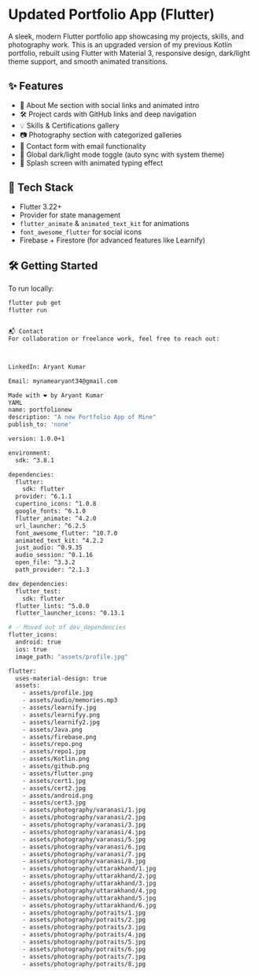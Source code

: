 # Updated Portfolio App (Flutter)

A sleek, modern Flutter portfolio app showcasing my projects, skills, and photography work. This is an upgraded version of my previous Kotlin portfolio, rebuilt using Flutter with Material 3, responsive design, dark/light theme support, and smooth animated transitions.

## ✨ Features

- 📱 About Me section with social links and animated intro
- 🛠️ Project cards with GitHub links and deep navigation
- 💡 Skills & Certifications gallery
- 📷 Photography section with categorized galleries
- 📨 Contact form with email functionality
- 🎨 Global dark/light mode toggle (auto sync with system theme)
- 🚀 Splash screen with animated typing effect

## 🔧 Tech Stack

- Flutter 3.22+
- Provider for state management
- `flutter_animate` & `animated_text_kit` for animations
- `font_awesome_flutter` for social icons
- Firebase + Firestore (for advanced features like Learnify)

## 🛠 Getting Started

To run locally:

```bash
flutter pub get
flutter run


📬 Contact
For collaboration or freelance work, feel free to reach out:



LinkedIn: Aryant Kumar

Email: mynamearyant34@gmail.com

Made with ❤️ by Aryant Kumar
YAML
name: portfolionew
description: "A new Portfolio App of Mine"
publish_to: 'none'

version: 1.0.0+1

environment:
  sdk: ^3.8.1

dependencies:
  flutter:
    sdk: flutter
  provider: ^6.1.1
  cupertino_icons: ^1.0.8
  google_fonts: ^6.1.0
  flutter_animate: ^4.2.0
  url_launcher: ^6.2.5
  font_awesome_flutter: ^10.7.0
  animated_text_kit: ^4.2.2
  just_audio: ^0.9.35
  audio_session: ^0.1.16
  open_file: ^3.3.2
  path_provider: ^2.1.3

dev_dependencies:
  flutter_test:
    sdk: flutter
  flutter_lints: ^5.0.0
  flutter_launcher_icons: ^0.13.1

# ✅ Moved out of dev_dependencies
flutter_icons:
  android: true
  ios: true
  image_path: "assets/profile.jpg"

flutter:
  uses-material-design: true
  assets:
    - assets/profile.jpg
    - assets/audio/memories.mp3
    - assets/learnify.jpg
    - assets/learnifyy.png
    - assets/learnify2.jpg
    - assets/Java.png
    - assets/firebase.png
    - assets/repo.png
    - assets/repo1.jpg
    - assets/Kotlin.png
    - assets/github.png
    - assets/flutter.png
    - assets/cert1.jpg
    - assets/cert2.jpg
    - assets/android.png
    - assets/cert3.jpg
    - assets/photography/varanasi/1.jpg
    - assets/photography/varanasi/2.jpg
    - assets/photography/varanasi/3.jpg
    - assets/photography/varanasi/4.jpg
    - assets/photography/varanasi/5.jpg
    - assets/photography/varanasi/6.jpg
    - assets/photography/varanasi/7.jpg
    - assets/photography/varanasi/8.jpg
    - assets/photography/uttarakhand/1.jpg
    - assets/photography/uttarakhand/2.jpg
    - assets/photography/uttarakhand/3.jpg
    - assets/photography/uttarakhand/4.jpg
    - assets/photography/uttarakhand/5.jpg
    - assets/photography/uttarakhand/6.jpg
    - assets/photography/potraits/1.jpg
    - assets/photography/potraits/2.jpg
    - assets/photography/potraits/3.jpg
    - assets/photography/potraits/4.jpg
    - assets/photography/potraits/5.jpg
    - assets/photography/potraits/6.jpg
    - assets/photography/potraits/7.jpg
    - assets/photography/potraits/8.jpg
